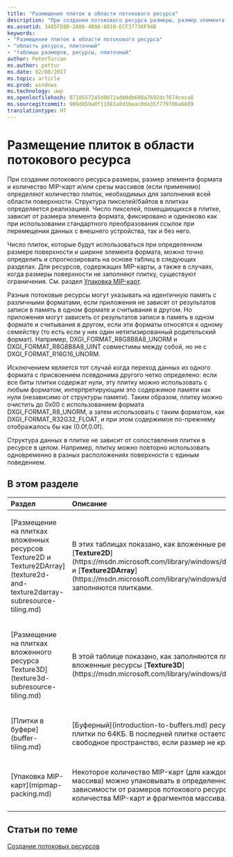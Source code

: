 ```yaml
---
title: "Размещение плиток в области потокового ресурса"
description: "При создании потокового ресурса размеры, размер элемента формата и количество MIP-карт и/или срезы массивов (если применимо) определяют количество плиток, необходимых для заполнения всей области поверхности."
ms.assetid: 3485FD8D-2A06-4B0A-8810-ECF37736F94B
keywords:
- "Размещение плиток в области потокового ресурса"
- "область ресурса, плиточный"
- "таблицы размеров, ресурсы, плиточный"
author: PeterTurcan
ms.author: pettur
ms.date: 02/08/2017
ms.topic: article
ms.prod: windows
ms.technology: uwp
ms.openlocfilehash: 0718557245d9072adb0db608a7692dc7674ceca8
ms.sourcegitcommit: 909d859a0f11981a8d1beac0da35f779786a6889
translationtype: HT
---
```

# <a name="how-a-streaming-resources-area-is-tiled"></a>Размещение плиток в области потокового ресурса


При создании потокового ресурса размеры, размер элемента формата и количество MIP-карт и/или срезы массивов (если применимо) определяют количество плиток, необходимых для заполнения всей области поверхности. Структура пикселей/байтов в плитках определяется реализацией. Число пикселей, помещающихся в плитке, зависит от размера элемента формата, фиксировано и одинаково как при использовании стандартного преобразования ссылок при перемещении данных с внешнего устройства, так и без него.

Число плиток, которые будут использоваться при определенном размере поверхности и ширине элемента формата, можно точно определить и спрогнозировать на основе таблиц в следующих разделах. Для ресурсов, содержащих MIP-карты, а также в случаях, когда размеры поверхности не заполняют плитку, существуют ограничения. См. раздел [Упаковка MIP-карт](mipmap-packing.md).

Разные потоковые ресурсы могут указывать на идентичную память с различными форматами, если приложения не зависят от результатов записи в память в одном формате и считывания в другом. Но приложения могут зависеть от результатов записи в память в одном формате и считывания в другом, если эти форматы относятся к одному семейству (то есть если у них один нетипизированный родительский формат). Например, DXGI\_FORMAT\_R8G8B8A8\_UNORM и DXGI\_FORMAT\_R8G8B8A8\_UINT совместимы между собой, но не с DXGI\_FORMAT\_R16G16\_UNORM.

Исключением является тот случай когда переход данных из одного формата с присвоением псевдонима другого четко определено: если все биты плитки содержат нули, эту плитку можно использовать с любым форматом, интерпретирующим это содержимое памяти как нули (независимо от структуры памяти). Таким образом, плитку можно очистить до 0x00 с использованием формата DXGI\_FORMAT\_R8\_UNORM, а затем использовать с таким форматом, как DXGI\_FORMAT\_R32G32\_FLOAT, и при этом содержимое по-прежнему отображалось бы как (0.0f,0.0f).

Структура данных в плитке не зависит от сопоставления плитки в ресурсе в целом. Например, плитку можно повторно использовать одновременно в разных расположениях поверхности с единым поведением.

## <a name="span-idin-this-sectionspanin-this-section"></a><span id="in-this-section"></span>В этом разделе


<table>
<colgroup>
<col width="50%" />
<col width="50%" />
</colgroup>
<thead>
<tr class="header">
<th align="left">Раздел</th>
<th align="left">Описание</th>
</tr>
</thead>
<tbody>
<tr class="odd">
<td align="left"><p>[Размещение на плитках вложенных ресурсов Texture2D и Texture2DArray](texture2d-and-texture2darray-subresource-tiling.md)</p></td>
<td align="left"><p>В этих таблицах показано, как вложенные ресурсы [<strong>Texture2D</strong>](https://msdn.microsoft.com/library/windows/desktop/ff471525) и [<strong>Texture2DArray</strong>](https://msdn.microsoft.com/library/windows/desktop/ff471526) заполняются плитками.</p></td>
</tr>
<tr class="even">
<td align="left"><p>[Размещение на плитках вложенного ресурса Texture3D](texture3d-subresource-tiling.md)</p></td>
<td align="left"><p>В этой таблице показано, как заполняются плитками вложенные ресурсы [<strong>Texture3D</strong>](https://msdn.microsoft.com/library/windows/desktop/ff471562).</p></td>
</tr>
<tr class="odd">
<td align="left"><p>[Плитки в буфере](buffer-tiling.md)</p></td>
<td align="left"><p>[Буферный](introduction-to-buffers.md) ресурс разделен на плитки по 64КБ. В последней плитке остается некоторое свободное пространство, если размер не кратен 64КБ.</p></td>
</tr>
<tr class="even">
<td align="left"><p>[Упаковка MIP-карт](mipmap-packing.md)</p></td>
<td align="left"><p>Некоторое количество MIP-карт (для каждого фрагмента массива) можно упаковывать в определенное число плиток в зависимости от размеров потокового ресурса, формата, количества MIP-карт и фрагментов массива.</p></td>
</tr>
</tbody>
</table>

 

## <a name="span-idrelated-topicsspanrelated-topics"></a><span id="related-topics"></span>Статьи по теме


[Создание потоковых ресурсов](creating-streaming-resources.md)

 

 




